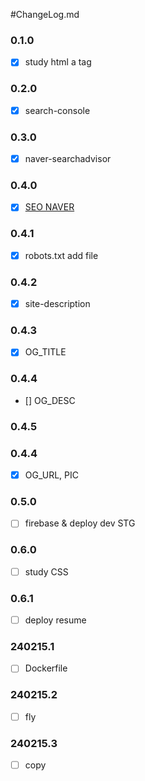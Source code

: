 #ChangeLog.md

### 0.1.0
- [x] study html a tag

### 0.2.0
- [x] search-console

### 0.3.0
- [x] naver-searchadvisor

### 0.4.0
- [x] [SEO NAVER](https://github.com/parc02/parc02.github.io/issues/4)

### 0.4.1
- [x] robots.txt add file

### 0.4.2
- [x] site-description 

### 0.4.3
- [x] OG_TITLE

### 0.4.4
- [] OG_DESC

### 0.4.5
### 0.4.4
- [x] OG_URL, PIC


### 0.5.0
- [ ] firebase & deploy dev STG


### 0.6.0
- [ ] study CSS

### 0.6.1
- [ ] deploy resume

### 240215.1
- [ ] Dockerfile

### 240215.2
- [ ] fly

### 240215.3
- [ ] copy
